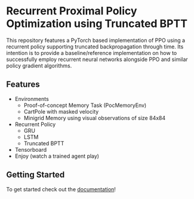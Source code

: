 # Recurrent Proximal Policy Optimization using Truncated BPTT

This repository features a PyTorch based implementation of PPO using a recurrent policy supporting truncated backpropagation through time. Its intention is to provide a baseline/reference implementation on how to successfully employ recurrent neural networks alongside PPO and similar policy gradient algorithms.

## Features

- Environments
  - Proof-of-concept Memory Task (PocMemoryEnv)
  - CartPole with masked velocity
  - Minigrid Memory using visual observations of size 84x84
- Recurrent Policy
  - GRU
  - LSTM
  - Truncated BPTT
- Tensorboard
- Enjoy (watch a trained agent play)

## Getting Started

To get started check out the [documentation](/documentation/)!


